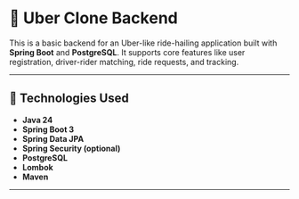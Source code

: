 # 🚗 Uber Clone Backend

This is a basic backend for an Uber-like ride-hailing application built with **Spring Boot** and **PostgreSQL**. It supports core features like user registration, driver-rider matching, ride requests, and tracking.

---

## 🔧 Technologies Used

- **Java 24**
- **Spring Boot 3**
- **Spring Data JPA**
- **Spring Security (optional)**
- **PostgreSQL**
- **Lombok**
- **Maven**

---
